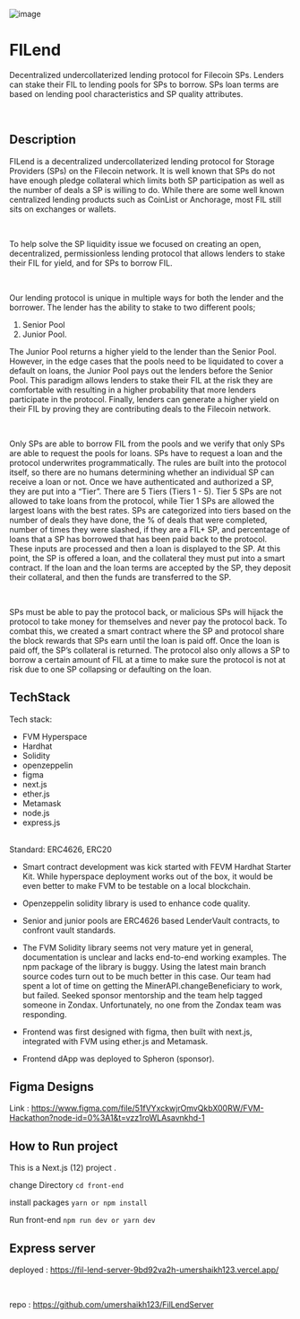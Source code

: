 <!-- @format -->

![image](https://user-images.githubusercontent.com/42178214/216841657-f0fc8553-abcf-42ea-b58e-d621c25ff61b.png)

# FILend

Decentralized undercollaterized lending protocol for Filecoin SPs. Lenders can stake their FIL to lending pools for SPs to borrow. SPs loan terms are based on lending pool characteristics and SP quality attributes. 
 
<br>


## Description

FILend is a decentralized undercollaterized lending protocol for Storage Providers (SPs) on the Filecoin network. It is well known that SPs do not have enough pledge collateral which limits both SP participation as well as the number of deals a SP is willing to do. While there are some well known centralized lending products such as CoinList or Anchorage, most FIL still sits on exchanges or wallets. 

<br> 

To help solve the SP liquidity issue we focused on creating an open, decentralized, permissionless lending protocol that allows lenders to stake their FIL for yield, and for SPs to borrow FIL.

<br> 

Our lending protocol is unique in multiple ways for both the lender and the borrower. The lender has the ability to stake to two different pools;

1) Senior Pool
2) Junior Pool. 

The Junior Pool returns a higher yield to the lender than the Senior Pool. However, in the edge cases that the pools need to be liquidated to cover a default on loans, the Junior Pool pays out the lenders before the Senior Pool. This paradigm allows lenders to stake their FIL at the risk they are comfortable with resulting in a higher probability that more lenders participate in the protocol. Finally, lenders can generate a higher yield on their FIL by proving they are contributing deals to the Filecoin network.

<br> 

Only SPs are able to borrow FIL from the pools and we verify that only SPs are able to request the pools for loans. SPs have to request a loan and the protocol underwrites programmatically. The rules are built into the protocol itself, so there are no humans determining whether an individual SP can receive a loan or not. Once we have authenticated and authorized a SP, they are put into a “Tier”. There are 5 Tiers (Tiers 1 - 5). Tier 5 SPs are not allowed to take loans from the protocol, while Tier 1 SPs are allowed the largest loans with the best rates. SPs are categorized into tiers based on the number of deals they have done, the % of deals that were completed, number of times they were slashed, if they are a FIL+ SP, and percentage of loans that a SP has borrowed that has been paid back to the protocol. These inputs are processed and then a loan is displayed to the SP. At this point, the SP is offered a loan, and the collateral they must put into a smart contract. If the loan and the loan terms are accepted by the SP, they deposit their collateral, and then the funds are transferred to the SP.

<br> 

SPs must be able to pay the protocol back, or malicious SPs will hijack the protocol to take money for themselves and never pay the protocol back. To combat this, we created a smart contract where the SP and protocol share the block rewards that SPs earn until the loan is paid off. Once the loan is paid off, the SP’s collateral is returned. The protocol also only allows a SP to borrow a certain amount of FIL at a time to make sure the protocol is not at risk due to one SP collapsing or defaulting on the loan. 


## TechStack

Tech stack: 
- FVM Hyperspace
- Hardhat
- Solidity
- openzeppelin
- figma
- next.js 
- ether.js
- Metamask 
- node.js
- express.js
<br>
Standard: ERC4626, ERC20

- Smart contract development was kick started with FEVM Hardhat Starter Kit. While hyperspace deployment works out of the box, it would be even better to make FVM to be testable on a local blockchain.

- Openzeppelin solidity library is used to enhance code quality.

- Senior and junior pools are ERC4626 based LenderVault contracts, to confront vault standards. 

- The FVM Solidity library seems not very mature yet in general, documentation is unclear and lacks end-to-end working examples.
The npm package of the library is buggy. Using the latest main branch source codes turn out to be much better in this case.
Our team had spent a lot of time on getting the MinerAPI.changeBeneficiary to work, but failed.
Seeked sponsor mentorship and the team help tagged someone in Zondax. Unfortunately, no one from the Zondax team was responding. 

- Frontend was first designed with figma, then built with next.js, integrated with FVM using ether.js and Metamask.

- Frontend dApp was deployed to Spheron (sponsor).


## Figma Designs
Link : https://www.figma.com/file/51fVYxckwjrOmvQkbX00RW/FVM-Hackathon?node-id=0%3A1&t=vzz1roWLAsavnkhd-1

## How to Run project

This is a Next.js (12) project .

change Directory
`cd front-end`

install packages
 `yarn or npm install`


Run front-end
`npm run dev or yarn dev`


## Express server 
deployed : https://fil-lend-server-9bd92va2h-umershaikh123.vercel.app/

<br>

repo : https://github.com/umershaikh123/FilLendServer
